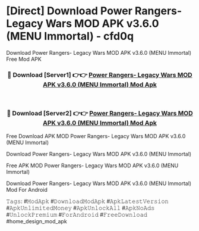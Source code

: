 # [Direct] Download Power Rangers- Legacy Wars MOD APK v3.6.0 (MENU Immortal) - cfd0q
Download Power Rangers- Legacy Wars MOD APK v3.6.0 (MENU Immortal) Free Mod APK

<div align="center">
<h3>🔴 Download [Server1] 👉👉 <a href="https://apk-comot.site?title=Power_Rangers-_Legacy_Wars_MOD_APK_v3.6.0_(MENU_Immortal)">Power Rangers- Legacy Wars MOD APK v3.6.0 (MENU Immortal) Mod Apk</a></h3><br>

<h3>🔴 Download [Server2] 👉👉 <a href="https://apk-comot.site?title=Power_Rangers-_Legacy_Wars_MOD_APK_v3.6.0_(MENU_Immortal)">Power Rangers- Legacy Wars MOD APK v3.6.0 (MENU Immortal) Mod Apk</a></h3>
</div>


Free Download APK MOD Power Rangers- Legacy Wars MOD APK v3.6.0 (MENU Immortal)

Download Power Rangers- Legacy Wars MOD APK v3.6.0 (MENU Immortal) 

Free APK MOD Power Rangers- Legacy Wars MOD APK v3.6.0 (MENU Immortal) 

Download Power Rangers- Legacy Wars MOD APK v3.6.0 (MENU Immortal) Mod For Android

𝚃𝚊𝚐𝚜: #𝙼𝚘𝚍𝙰𝚙𝚔 #𝙳𝚘𝚠𝚗𝚕𝚘𝚊𝚍𝙼𝚘𝚍𝙰𝚙𝚔 #𝙰𝚙𝚔𝙻𝚊𝚝𝚎𝚜𝚝𝚅𝚎𝚛𝚜𝚒𝚘𝚗 #𝙰𝚙𝚔𝚄𝚗𝚕𝚒𝚖𝚒𝚝𝚎𝚍𝙼𝚘𝚗𝚎𝚢 #𝙰𝚙𝚔𝚄𝚗𝚕𝚘𝚌𝚔𝙰𝚕𝚕 #𝙰𝚙𝚔𝙽𝚘𝙰𝚍𝚜 #𝚄𝚗𝚕𝚘𝚌𝚔𝙿𝚛𝚎𝚖𝚒𝚞𝚖 #𝙵𝚘𝚛𝙰𝚗𝚍𝚛𝚘𝚒𝚍 #𝙵𝚛𝚎𝚎𝙳𝚘𝚠𝚗𝚕𝚘𝚊𝚍 #home_design_mod_apk